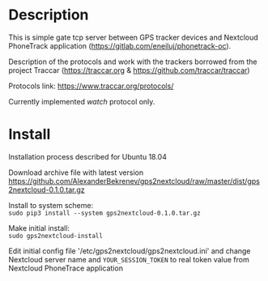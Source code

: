 Description
===========
This is simple gate tcp server between GPS tracker devices and Nextcloud PhoneTrack application (https://gitlab.com/eneiluj/phonetrack-oc).

Description of the protocols and work with the trackers borrowed from the project Traccar (https://traccar.org & https://github.com/traccar/traccar)

Protocols link: https://www.traccar.org/protocols/

Currently implemented _watch_ protocol only.

Install
=======
Installation process described for Ubuntu 18.04

Download archive file with latest version\
https://github.com/AlexanderBekrenev/gps2nextcloud/raw/master/dist/gps2nextcloud-0.1.0.tar.gz

Install to system scheme: \
`sudo pip3 install --system gps2nextcloud-0.1.0.tar.gz`

Make initial install: \
`sudo gps2nextcloud-install `

Edit initial config file '/etc/gps2nextcloud/gps2nextcloud.ini' and change Nextcloud server name and `YOUR_SESSION_TOKEN` to real token value from Nextcloud PhoneTrace application

